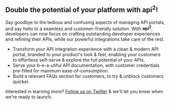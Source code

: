 ## Double the potential of your platform with api<sup>2</sup>!

Say goodbye to the tedious and confusing aspects of managing API portals, and say hello to a seamless and customer-friendly solution.
With **api<sup>2</sup>**, developers can now focus on crafting outstanding developer experiences and refining their APIs, while our powerful integrations take care of the rest.

- Transform your API integration experience with a clean & modern API portal, branded to your product's look & feel, enabling your customers to effortless self-serve & explore the full potential of your APIs.
- Serve your b-e-a-utiful API documentation, with customer credentials pre-filled for maximum ease-of-consumption.
- Build a relevant FAQs section for customers, to try & unblock customers quicker.

Interested in learning more? <a href="https://twitter.com/apisqteam" target="_blank">Follow us on Twitter</a> & we'll let you know when we're ready to launch.
